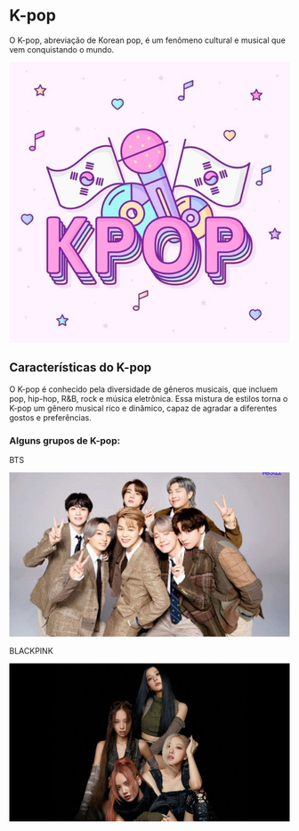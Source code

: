 <!DOCTYPE html>
<html lang="en">
<head>
    <meta charset="UTF-8">
    <meta name="viewport" content="width=device-width, initial-scale=1.0">
    <title>Teste</title>
    <link rel="stylesheet" href="style.css">
</head>
<body>
    <h1> K-pop </h1>
    <p> O K-pop, abreviação de Korean pop, é um fenômeno cultural e musical que vem conquistando o mundo. </p>
    <img src="kpop.jpg" alt="Imagem do Kpop">
    <h2>Características do K-pop</h2>
    <p>O K-pop é conhecido pela diversidade de gêneros musicais, que incluem pop, hip-hop, R&B, rock e música eletrônica. Essa mistura de estilos torna o K-pop um gênero musical rico e dinâmico, capaz de agradar a diferentes gostos e preferências.</p>
    <h3>Alguns grupos de K-pop:</h3>
    <p>BTS</p>
    <img src="bts.jpg" alt="Imagem do BTS">
    <p>BLACKPINK</p>
    <img src="BLACKPINK.jpg" alt="Imagem do BLACKPINK">
</body>
</html>
